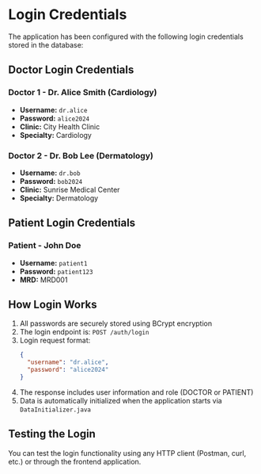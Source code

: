 # Login Credentials

The application has been configured with the following login credentials stored in the database:

## Doctor Login Credentials

### Doctor 1 - Dr. Alice Smith (Cardiology)
- **Username:** `dr.alice`
- **Password:** `alice2024`
- **Clinic:** City Health Clinic
- **Specialty:** Cardiology

### Doctor 2 - Dr. Bob Lee (Dermatology)
- **Username:** `dr.bob`
- **Password:** `bob2024`
- **Clinic:** Sunrise Medical Center
- **Specialty:** Dermatology

## Patient Login Credentials

### Patient - John Doe
- **Username:** `patient1`
- **Password:** `patient123`
- **MRD:** MRD001

## How Login Works

1. All passwords are securely stored using BCrypt encryption
2. The login endpoint is: `POST /auth/login`
3. Login request format:
   ```json
   {
     "username": "dr.alice",
     "password": "alice2024"
   }
   ```
4. The response includes user information and role (DOCTOR or PATIENT)
5. Data is automatically initialized when the application starts via `DataInitializer.java`

## Testing the Login

You can test the login functionality using any HTTP client (Postman, curl, etc.) or through the frontend application.
